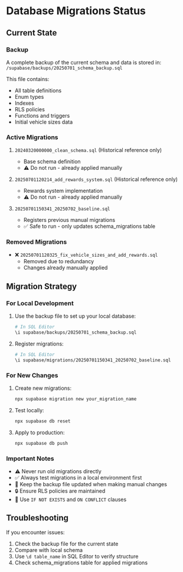 # Database Migrations Status

## Current State

### Backup
A complete backup of the current schema and data is stored in:
`/supabase/backups/20250701_schema_backup.sql`

This file contains:
- All table definitions
- Enum types
- Indexes
- RLS policies
- Functions and triggers
- Initial vehicle sizes data

### Active Migrations
1. `20240320000000_clean_schema.sql` (Historical reference only)
   - Base schema definition
   - ⚠️ Do not run - already applied manually

2. `20250701120214_add_rewards_system.sql` (Historical reference only)
   - Rewards system implementation
   - ⚠️ Do not run - already applied manually

3. `20250701150341_20250702_baseline.sql`
   - Registers previous manual migrations
   - ✅ Safe to run - only updates schema_migrations table

### Removed Migrations
- ❌ `20250701120325_fix_vehicle_sizes_and_add_rewards.sql`
  - Removed due to redundancy
  - Changes already manually applied

## Migration Strategy

### For Local Development
1. Use the backup file to set up your local database:
   ```bash
   # In SQL Editor
   \i supabase/backups/20250701_schema_backup.sql
   ```

2. Register migrations:
   ```bash
   # In SQL Editor
   \i supabase/migrations/20250701150341_20250702_baseline.sql
   ```

### For New Changes
1. Create new migrations:
   ```bash
   npx supabase migration new your_migration_name
   ```

2. Test locally:
   ```bash
   npx supabase db reset
   ```

3. Apply to production:
   ```bash
   npx supabase db push
   ```

### Important Notes
- ⚠️ Never run old migrations directly
- ✅ Always test migrations in a local environment first
- 📝 Keep the backup file updated when making manual changes
- 🔒 Ensure RLS policies are maintained
- 🔄 Use `IF NOT EXISTS` and `ON CONFLICT` clauses

## Troubleshooting

If you encounter issues:
1. Check the backup file for the current state
2. Compare with local schema
3. Use `\d table_name` in SQL Editor to verify structure
4. Check schema_migrations table for applied migrations 